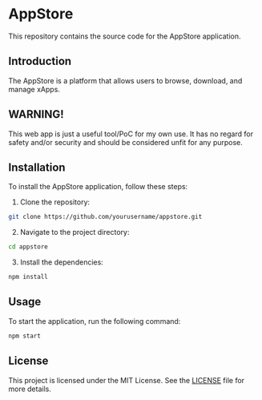 # AppStore

This repository contains the source code for the AppStore application.

## Introduction

The AppStore is a platform that allows users to browse, download, and manage xApps.

## WARNING!

This web app is just a useful tool/PoC for my own use.  It has no regard for safety and/or security and should be considered unfit for any purpose.

## Installation

To install the AppStore application, follow these steps:

1. Clone the repository:
  ```bash
  git clone https://github.com/yourusername/appstore.git
  ```
2. Navigate to the project directory:
  ```bash
  cd appstore
  ```
3. Install the dependencies:
  ```bash
  npm install
  ```

## Usage

To start the application, run the following command:
```bash
npm start
```

## License

This project is licensed under the MIT License. See the [LICENSE](LICENSE) file for more details.
